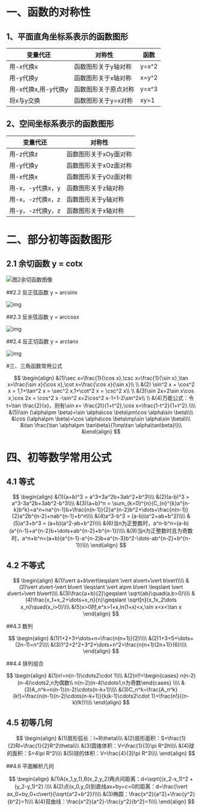 # 一、函数的对称性

## 1、平面直角坐标系表示的函数图形

| 变量代还            | 对称性               | 函数  |
| ------------------- | -------------------- | ----- |
| 用-x代换x           | 函数图形关于y轴对称  | y=x^2 |
| 用-y代换y           | 函数图形关于x轴对称  | x=y^2 |
| 用-x代换x,用-y代换y | 函数图形关于原点对称 | y=x^3 |
| 将x与y交换          | 函数图形关于y=x对称  | xy=1  |

## 2、空间坐标系表示的函数图形

| 变量代还         | 对称性                |
| ---------------- | --------------------- |
| 用-z代换z        | 函数图形关于xOy面对称 |
| 用-y代换y        | 函数图形关于xOz面对称 |
| 用-x代换x        | 函数图形关于yOz面对称 |
| 用-x，-y代换x，y | 函数图形关于z轴对称   |
| 用-x，-z代换x，z | 函数图形关于y轴对称   |
| 用-y，-z代换y，z | 函数图形关于x轴对称   |

# 二、部分初等函数图形

## 2.1 余切函数 y = cotx

![图2余切函数图像](https://bkimg.cdn.bcebos.com/pic/4b90f603738da977b8f43593b051f8198718e3ab?x-bce-process=image/resize,m_lfit,w_220,h_220,limit_1)

##2.2 反正弦函数 y = arcsinx

![img](https://bkimg.cdn.bcebos.com/pic/b58f8c5494eef01f750a6c04e5fe9925bd317dd0?x-bce-process=image/resize,m_lfit,w_220,h_220,limit_1)

##2.3 反余弦函数 y = arccosx

![img](https://bkimg.cdn.bcebos.com/pic/4b90f603738da97706867180b651f8198718e3f4?x-bce-process=image/resize,m_lfit,w_220,h_220,limit_1)

##2.4 反正切函数 y = arctanx

![img](https://bkimg.cdn.bcebos.com/pic/a1ec08fa513d26970450f7615efbb2fb4316d80f?x-bce-process=image/resize,m_lfit,w_220,h_220,limit_1)

#三、三角函数常用公式

$$
\begin{align}
&(1)\sec x=\frac{1}{\cos x},\csc x=\frac{1}{\sin x},\tan x=\frac{\sin x}{\cos x},\cot x=\frac{\cos x}{\sin x}\\
\\
&(2) \sin^2 x + \cos^2 x = 1,1+\tan^2 x = \sec^2 x,1+\cot^2 x = \csc^2 x\\
\\
&(3)\sin 2x=2\sin x\cos x,\cos 2x = \cos^2 x -\sin^2 x=2\cos^2 x-1=1-2\sin^2x\\
\\
&(4)万能公式：令t=\tan \frac{2}{x}，则有\sin x= \frac{2t}{1+t^2},\cos x=\frac{1-t^2}{1+t^2}.\\\\
&(5)\sin (\alpha\pm \beta)=\sin \alpha\cos \beta\pm\cos \alpha\sin \beta\\\\
&\cos (\alpha\pm \beta)=\cos \alpha\cos \beta\mp\sin \alpha\sin \beta\\\\
&\tan \frac{\tan \alpha\pm \tan\beta}{1\mp\tan \alpha\tan\beta}\\\\
&\end{align}
$$

# 四、初等数学常用公式

## 4.1 等式

$$
\begin{align}
&(1)(a+b)^3 = a^3+3a^2b+3ab^2+b^3\\\\
&(2)(a-b)^3  = a^3-3a^2b+3ab^2-b^3\\\\
&(3)(a+b)^n = \sum_{k=0}^{n}{C_{n}^{k}a^{n-k}b^k}=a^n+na^{n-1}b+\frac{n(n-1)}{2}a^{n-2}b^2+\dots+\frac{n(n-1)}{2}a^2b^{n-2}+nab^{n-1}+b^n\\\\
&(4)a^3-b^3 = (a-b)(a^2+ab+b^2)\\\\
&(5)a^3+b^3 = (a+b)(a^2-ab+b^2)\\\\
&(6)当n为正整数时，a^n-b^n=(a-b)(a^{n-1}+a^{n-2}b+\dots+ab^{n-2}+b^{n-1})\\\\
&(9)当n为正整数时且为奇数时，a^n+b^n=(a+b)(a^{n-1}-a^{n-2}b+a^{n-3}b^2-\dots-ab^{n-2}+b^{n-1})\\\\
\end{align}
$$

## 4.2 不等式

$$
\begin{align}
&(1)\vert a+b\vert\leqslant \vert a\vert+\vert b\vert\\\\
&(2)\vert a\vert-\vert b\vert \leqslant \vert a\pm b\vert \leqslant \vert a\vert+\vert b\vert\\\\
&(3)\frac{a+b}{2}\geqslant \sqrt{ab}\quad(a,b>0)\\\\
&(4)\frac{x_1+x_2+\dots+x_n}{n}\geqslant \sqrt[n]{x_1x_2\dots x_n}\quad(x_i>0)\\\\
&(5)x>0时,e^x>1+x,ln(1+x)<x,\sin x<x<\tan x
\end{align}
$$

##4.3 数列

$$
\begin{align}
&(1)1+2+3+\dots+n=\frac{n(n+1)}{2}\\\\
&(2)1+3+5+\dots+(2n-1)=n^2\\\\
&(3)1^2+2^2+3^2+\dots+n^2=\frac{n(n+1)(2n+1)}{6}\\\\
\end{align}
$$

##4.4 排列组合

$$
\begin{align}
&(1)n!=n(n-1)\cdots2\cdot 1\\\\
&(2)n!!=\begin{cases} n(n-2)(n-4)\cdots2,n为偶数\\ n(n-2)(n-4)\cdots1,n为奇数\end{cases}  \\\\
&(3)A_n^k=n(n-1)(n-2)\cdots(n-k+1)\\\\
&(3)C_n^k=\frac{A_n^k}{k!}=\frac{n(n-1)(n-2)\cdots(n-k+1)}{k(k-1)\cdots2\cdot 1}=\frac{n!}{(n-k)!k!}\\\\
\end{align}
$$

## 4.5 初等几何

$$
\begin{align}
&(1)扇形弧长：l=R\theta\\\\
&(2)扇形面积：S=\frac{1}{2}Rl=\frac{1}{2}R^2\theta\\\\
&(3)圆锥体积：V=\frac{1}{3}\pi R^2h\\\\
&(4)球的面积：S=4\pi R^2\\\\
&(5)球的体积：V=\frac{4}{3}\pi R^3\\\\
\end{align}
$$

##4.6 平面解析几何

$$
\begin{align}
&(1)A(x_1,y_1),B(x_2,y_2)两点间距离：d=\sqrt{(x_2-x_1)^2 + (y_2-y_1)^2}.\\\\
&(2)点(x_0,y_0)到直线ax+by+c=0的距离：d=\frac{\vert ax_0+by_0+c\vert}{\sqrt{a^2+b^2}}\\\\
&(3)椭圆：\frac{x^2}{a^2}+\frac{y^2}{b^2}=1\\\\
&(4)双曲线：\frac{x^2}{a^2}-\frac{y^2}{b^2}=1\\\\
\end{align}
$$

